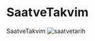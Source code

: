 # SaatveTakvim
SaatveTakvim
![saatvetarih](https://user-images.githubusercontent.com/96088001/180449407-09254631-d8f2-416a-a58a-cb0b4cd40d88.png)
